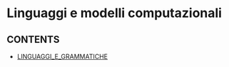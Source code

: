# Linguaggi e modelli computazionali
## CONTENTS
- [LINGUAGGI_E_GRAMMATICHE](pages/linguaggi_grammatiche/LINGUAGGI_E_GRAMMATICHE.md)
